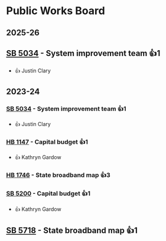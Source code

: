 # Public Works Board
## 2025-26

## [SB 5034](/bill/2025-26/sb/5034/) - System improvement team 👍1  
* 👍 Justin Clary

## 2023-24

### [SB 5034](/bill/2023-24/sb/5034/) - System improvement team 👍1  
* 👍 Justin Clary

### [HB 1147](/bill/2023-24/hb/1147/) - Capital budget 👍1  
* 👍 Kathryn Gardow

### [HB 1746](/bill/2023-24/hb/1746/) - State broadband map 👍3  

### [SB 5200](/bill/2023-24/sb/5200/) - Capital budget 👍1  
* 👍 Kathryn Gardow

## [SB 5718](/bill/2023-24/sb/5718/) - State broadband map 👍1  
